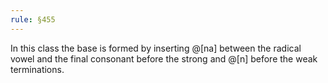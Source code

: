 ```yaml
---
rule: §455
---
```


In this class the base is formed by inserting @[na] between the radical vowel and the final consonant before the strong and @[n] before the weak terminations.